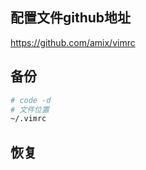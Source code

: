 ## 配置文件github地址
https://github.com/amix/vimrc

## 备份
```sh
# code -d 
# 文件位置
~/.vimrc
```

## 恢复
```sh

```